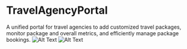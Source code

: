 # TravelAgencyPortal
A unified portal for travel agencies to add customized travel packages, monitor package and overall metrics, and efficiently manage package bookings.
![Alt Text](https://i.imgur.com/34NcW1G.jpg)
![Alt Text](https://i.imgur.com/0jLaXPx.jpg)
